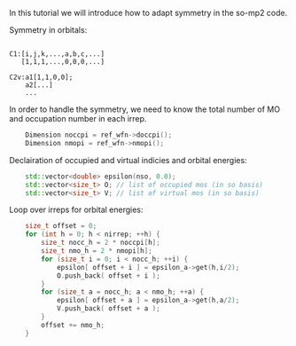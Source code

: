 In this tutorial we will introduce how to adapt symmetry in the so-mp2 code.

Symmetry in orbitals:
```

C1:[i,j,k,...,a,b,c,...]
   [1,1,1,...,0,0,0,...]

C2v:a1[1,1,0,0];
    a2[...]
    ...

```

In order to handle the symmetry, we need to know the total number of MO and occupation number in each irrep.
```c++
    Dimension noccpi = ref_wfn->doccpi();
    Dimension nmopi = ref_wfn->nmopi();
```

Declairation of occupied and virtual indicies and orbital energies:
```c++
    std::vector<double> epsilon(nso, 0.0); 
    std::vector<size_t> O; // list of occupied mos (in so basis)
    std::vector<size_t> V; // list of virtual mos (in so basis)
```

Loop over irreps for orbital energies:
``` c++
    size_t offset = 0;
    for (int h = 0; h < nirrep; ++h) {
        size_t nocc_h = 2 * noccpi[h];
        size_t nmo_h = 2 * nmopi[h];
        for (size_t i = 0; i < nocc_h; ++i) {
            epsilon[ offset + i ] = epsilon_a->get(h,i/2);
            O.push_back( offset + i );
        }
        for (size_t a = nocc_h; a < nmo_h; ++a) {
            epsilon[ offset + a ] = epsilon_a->get(h,a/2);
            V.push_back( offset + a );
        }
        offset += nmo_h;
    }
```
